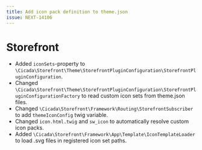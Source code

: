 ```yaml
---
title: Add icon pack definition to theme.json
issue: NEXT-14106
---
```

# Storefront
* Added `iconSets`-property to `\Cicada\Storefront\Theme\StorefrontPluginConfiguration\StorefrontPluginConfiguration`.
* Changed `\Cicada\Storefront\Theme\StorefrontPluginConfiguration\StorefrontPluginConfigurationFactory` to read custom icon sets from theme.json files.
* Changed `\Cicada\Storefront\Framework\Routing\StorefrontSubscriber` to add `themeIconConfig` twig variable.
* Changed `icon.html.twig` and `sw_icon` to automatically resolve custom icon packs.
* Added `\Cicada\Storefront\Framework\App\Template\IconTemplateLoader` to load .svg files in registered icon set paths.

